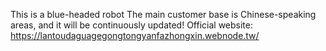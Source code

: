 This is a blue-headed robot
The main customer base is Chinese-speaking areas, and it will be continuously updated!
Official website: https://lantoudaguagegongtongyanfazhongxin.webnode.tw/
